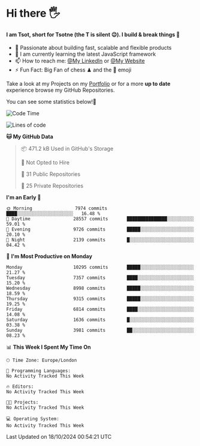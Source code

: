# Hi there :raised_hand_with_fingers_splayed:
#### I am Tsot, short for Tsotne (the T is silent :wink:). I build & break things :space_invader:
- :telescope: Passionate about building fast, scalable and flexible products
- :seedling: I am currently learning the latest JavaScript framework 
- :mailbox: How to reach me: [@My LinkedIn](https://www.linkedin.com/in/tsotne-gvadzabia/) or [@My Website](https://tsotne.co.uk/contact)
- :zap: Fun Fact: Big Fan of chess ♟ and the 👾 emoji

Take a look at my Projects on my [Portfolio](https://tsotne.co.uk/) or for a more **up to date** experience browse my GitHub Repositories.

You can see some statistics below!:space_invader:
<!--START_SECTION:waka-->
![Code Time](http://img.shields.io/badge/Code%20Time-761%20hrs%202%20mins-blue)

![Lines of code](https://img.shields.io/badge/From%20Hello%20World%20I%27ve%20Written-16.3%20million%20lines%20of%20code-blue)

**🐱 My GitHub Data** 

> 📦 471.2 kB Used in GitHub's Storage 
 > 
> 🚫 Not Opted to Hire
 > 
> 📜 31 Public Repositories 
 > 
> 🔑 25 Private Repositories 
 > 
**I'm an Early 🐤** 

```text
🌞 Morning                7974 commits        ████░░░░░░░░░░░░░░░░░░░░░   16.48 % 
🌆 Daytime                28557 commits       ███████████████░░░░░░░░░░   59.01 % 
🌃 Evening                9726 commits        █████░░░░░░░░░░░░░░░░░░░░   20.10 % 
🌙 Night                  2139 commits        █░░░░░░░░░░░░░░░░░░░░░░░░   04.42 % 
```
📅 **I'm Most Productive on Monday** 

```text
Monday                   10295 commits       █████░░░░░░░░░░░░░░░░░░░░   21.27 % 
Tuesday                  7357 commits        ████░░░░░░░░░░░░░░░░░░░░░   15.20 % 
Wednesday                8998 commits        █████░░░░░░░░░░░░░░░░░░░░   18.59 % 
Thursday                 9315 commits        █████░░░░░░░░░░░░░░░░░░░░   19.25 % 
Friday                   6814 commits        ████░░░░░░░░░░░░░░░░░░░░░   14.08 % 
Saturday                 1636 commits        █░░░░░░░░░░░░░░░░░░░░░░░░   03.38 % 
Sunday                   3981 commits        ██░░░░░░░░░░░░░░░░░░░░░░░   08.23 % 
```


📊 **This Week I Spent My Time On** 

```text
🕑︎ Time Zone: Europe/London

💬 Programming Languages: 
No Activity Tracked This Week

🔥 Editors: 
No Activity Tracked This Week

🐱‍💻 Projects: 
No Activity Tracked This Week

💻 Operating System: 
No Activity Tracked This Week
```


 Last Updated on 18/10/2024 00:54:21 UTC
<!--END_SECTION:waka-->
